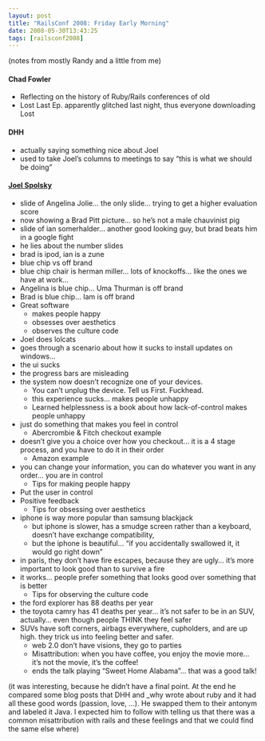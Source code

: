 ```yaml
---
layout: post
title: "RailsConf 2008: Friday Early Morning"
date: 2008-05-30T13:43:25
tags: [railsconf2008]
---
```


<p>(notes from mostly Randy and a little from me)</p>

<h4>Chad Fowler</h4>

<ul>
<li>Reflecting on the history of Ruby/Rails conferences of old</li>
<li>Lost Last Ep. apparently glitched last night, thus everyone downloading Lost</li>
</ul>

<h4><span class="caps">DHH</span></h4>

<ul>
<li>actually saying something nice about Joel</li>
<li>used to take Joel&#8217;s columns to meetings to say &#8220;this is what we should be doing&#8221;</li>
</ul>

<h4><a href="http://en.oreilly.com/rails2008/public/schedule/detail/4365">Joel Spolsky</a></h4>

<ul>
<li>slide of Angelina Jolie&#8230; the only slide&#8230; trying to get a higher evaluation score</li>
<li>now showing a Brad Pitt picture&#8230; so he&#8217;s not a male chauvinist pig</li>
<li>slide of ian somerhalder&#8230; another good looking guy, but brad beats him in a google fight</li>
<li>he lies about the number slides</li>
<li>brad is ipod, ian is a zune</li>
<li>blue chip vs off brand</li>
<li>blue chip chair is herman miller&#8230; lots of knockoffs&#8230; like the ones we have at work&#8230;</li>
<li>Angelina is blue chip&#8230; Uma Thurman is off brand</li>
<li>Brad is blue chip&#8230; Iam is off brand</li>
<li>Great software
<ul>
<li>makes people happy</li>
<li>obsesses over aesthetics</li>
<li>observes the culture code</li>
</ul></li>
<li>Joel does lolcats</li>
<li>goes through a scenario about how it sucks to install updates on windows&#8230;</li>
<li>the ui sucks</li>
<li>the progress bars are misleading</li>
<li>the system now doesn&#8217;t recognize one of your devices.
<ul>
<li>You can&#8217;t unplug the device. Tell us First.  Fuckhead.</li>
<li>this experience sucks&#8230; makes people unhappy</li>
<li>Learned helplessness is a book about how lack-of-control makes people unhappy</li>
</ul></li>
<li>just do something that makes you feel in control
<ul>
<li>Abercrombie & Fitch checkout example</li>
</ul></li>
<li>doesn&#8217;t give you a choice over how you checkout&#8230; it is a 4 stage process, and you have to do it in their order
<ul>
<li>Amazon example</li>
</ul></li>
<li>you can change your information, you can do whatever you want in any order&#8230; you are in control
<ul>
<li>Tips for making people happy</li>
</ul></li>
<li>Put the user in control</li>
<li>Positive feedback
<ul>
<li>Tips for obsessing over aesthetics</li>
</ul></li>
<li>iphone is way more popular than samsung blackjack
<ul>
<li>but iphone is slower, has a smudge screen rather than a keyboard, doesn&#8217;t have exchange compatibility, </li>
<li>but the iphone is beautiful&#8230; &#8220;if you accidentally swallowed it, it would go right down&#8221;</li>
</ul></li>
<li>in paris, they don&#8217;t have fire escapes, because they are ugly&#8230; it&#8217;s more important to look good than to survive a fire</li>
<li>it works&#8230; people prefer something that looks good over something that is better
<ul>
<li>Tips for observing the culture code</li>
</ul></li>
<li>the ford explorer has 88 deaths per year</li>
<li>the toyota camry has 41 deaths per year&#8230; it&#8217;s not safer to be in an <span class="caps">SUV</span>, actually&#8230; even though people <span class="caps">THINK</span> they feel safer</li>
<li>SUVs have soft corners, airbags everywhere, cupholders, and are up high.  they trick us into feeling better and safer.
<ul>
<li>web 2.0 don&#8217;t have visions, they go to parties</li>
<li>Misattribution: when you have coffee, you enjoy the movie more&#8230;  it&#8217;s not the movie, it&#8217;s the coffee!</li>
<li>ends the talk playing &#8220;Sweet Home Alabama&#8221;... that was a good talk!</li>
</ul></li>
</ul>

<p>(it was interesting, because he didn&#8217;t have a final point.  At the end he compared some blog posts that <span class="caps">DHH</span> and _why wrote about ruby and it had all these good words (passion, love, ...).  He swapped them to their antonym and labeled it Java.  I expected him to follow with telling us that there was a common misattribution with rails and these feelings and that we could find the same else where)</p>
